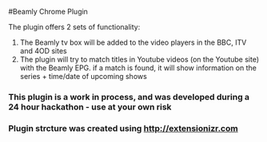 #Beamly Chrome Plugin

The plugin offers 2 sets of functionality:
1. The Beamly tv box will be added to the video players in the BBC, ITV and 4OD sites
2. The plugin will try to match titles in Youtube videos (on the Youtube site) with the Beamly EPG. if a match is found, it will show information on the series + time/date of upcoming shows

### This plugin is a work in process, and was developed during a 24 hour hackathon - use at your own risk
### Plugin strcture was created using http://extensionizr.com

